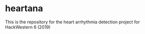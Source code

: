# heartana
This is the repository for the heart arrhythmia detection project for HackWestern 6 (2019) 
